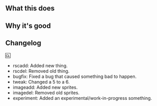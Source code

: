 <!--
Pull requests must be atomic. Change one set of related things at a time.
Test your changes. PRs that were not tested will not be accepted.

You can self-label your PR. See https://ss13.moe/wiki/index.php/Guide_to_Writing_a_Pull_Request -->

## What this does
<!-- Describe here all changes included in the PR. -->
<!-- If the PR addresses existing issues, here is where you would write "Closes #99999". See https://docs.github.com/en/issues/tracking-your-work-with-issues/linking-a-pull-request-to-an-issue -->

## Why it's good
<!-- Explain why you think these changes are good. -->

## Changelog
<!-- See https://ss13.moe/wiki/index.php/Guide_to_Writing_a_Pull_Request -->
:cl:
 * rscadd: Added new thing.
 * rscdel: Removed old thing.
 * bugfix: Fixed a bug that caused something bad to happen.
 * tweak: Changed a 5 to a 6.
 * imageadd: Added new sprites.
 * imagedel: Removed old sprites.
 * experiment: Added an experimental/work-in-progress something.

